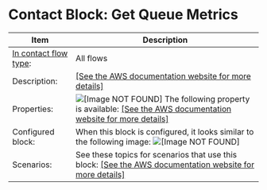# Contact Block: Get Queue Metrics<a name="get-queue-metrics"></a>


| Item | Description | 
| --- | --- | 
|  [In contact flow type](create-contact-flow.md#contact-flow-types):  | All flows  | 
|  Description:  | [\[See the AWS documentation website for more details\]](http://docs.aws.amazon.com/connect/latest/adminguide/get-queue-metrics.html)  | 
|  Properties:  |  ![\[Image NOT FOUND\]](http://docs.aws.amazon.com/connect/latest/adminguide/images/get-queue-metrics-properties.png) The following property is available: [\[See the AWS documentation website for more details\]](http://docs.aws.amazon.com/connect/latest/adminguide/get-queue-metrics.html)  | 
|  Configured block:  |  When this block is configured, it looks similar to the following image: ![\[Image NOT FOUND\]](http://docs.aws.amazon.com/connect/latest/adminguide/images/get-queue-metrics-configured.png)  | 
|  Scenarios:  |  See these topics for scenarios that use this block: [\[See the AWS documentation website for more details\]](http://docs.aws.amazon.com/connect/latest/adminguide/get-queue-metrics.html)  | 